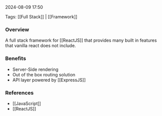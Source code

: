
2024-08-09 17:50

Tags: [[Full Stack]] | [[Framework]]

### Overview
A full stack framework for [[ReactJS]] that provides many built in features that vanilla react does not include. 

### Benefits
- Server-Side rendering
- Out of the box routing solution
- API layer powered by [[ExpressJS]]

### References
- [[JavaScript]]
- [[ReactJS]]

